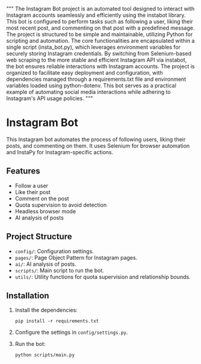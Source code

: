 """
The Instagram Bot project is an automated tool designed to interact with Instagram accounts seamlessly and efficiently using the instabot library. This bot is configured to perform tasks such as following a user, liking their most recent post, and commenting on that post with a predefined message. The project is structured to be simple and maintainable, utilizing Python for scripting and automation. The core functionalities are encapsulated within a single script (insta_bot.py), which leverages environment variables for securely storing Instagram credentials. By switching from Selenium-based web scraping to the more stable and efficient Instagram API via instabot, the bot ensures reliable interactions with Instagram accounts. The project is organized to facilitate easy deployment and configuration, with dependencies managed through a requirements.txt file and environment variables loaded using python-dotenv. This bot serves as a practical example of automating social media interactions while adhering to Instagram's API usage policies.
                                                              """



# Instagram Bot

This Instagram bot automates the process of following users, liking their posts, and commenting on them. It uses Selenium for browser automation and InstaPy for Instagram-specific actions.

## Features
- Follow a user
- Like their post
- Comment on the post
- Quota supervision to avoid detection
- Headless browser mode
- AI analysis of posts

## Project Structure
- `config/`: Configuration settings.
- `pages/`: Page Object Pattern for Instagram pages.
- `ai/`: AI analysis of posts.
- `scripts/`: Main script to run the bot.
- `utils/`: Utility functions for quota supervision and relationship bounds.

## Installation
1. Install the dependencies:
    ```
    pip install -r requirements.txt
    ```

2. Configure the settings in `config/settings.py`.

3. Run the bot:
    ```
    python scripts/main.py
    ```
